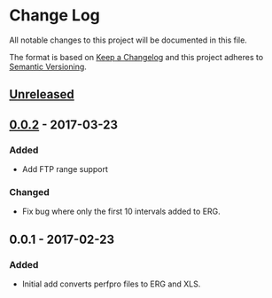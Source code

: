 # Change Log
All notable changes to this project will be documented in this file.

The format is based on [Keep a Changelog](http://keepachangelog.com/)
and this project adheres to [Semantic Versioning](http://semver.org/).


## [Unreleased]

## [0.0.2] - 2017-03-23
### Added
- Add FTP range support

### Changed
- Fix bug where only the first 10 intervals added to ERG.

## 0.0.1 - 2017-02-23
### Added
- Initial add converts perfpro files to ERG and XLS.

[Unreleased]: https://github.com/plandes/clj-perferg/compare/v0.0.2...HEAD
[0.0.2]: https://github.com/plandes/clj-perferg/compare/v0.0.1...v0.0.2
